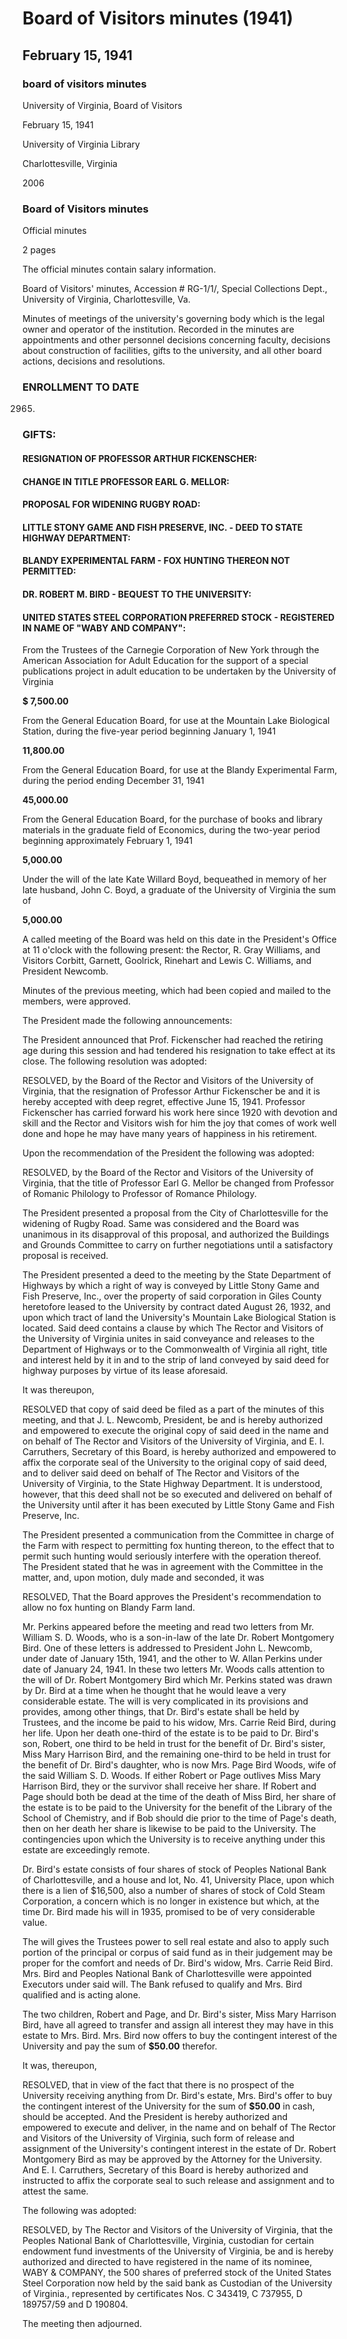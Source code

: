 <!-- llmmeta -->
<script type="application/ld+json">
{
"@context": "https://schema.org",
"@type": "BoardMinutes",
"name": "Board of Visitors Minutes",
"startDate": "1941-02-15T11:00:00",
"endDate": "1941-02-15T12:00:00",
"location": {
"@type": "Place",
"name": "University of Virginia",
"address": {
"@type": "PostalAddress",
"addressLocality": "Charlottesville",
"addressRegion": "Virginia"
}
},
"organizer": {
"@type": "Organization",
"name": "University of Virginia, Board of Visitors"
},
"keywords": "Board of Visitors, University of Virginia, minutes",
"description": "Official minutes of the meeting of the Board of Visitors of the University of Virginia held on February 15, 1941, covering various resolutions and decisions.",
"attendee": \[
{
"@type": "Person",
"name": "R. Gray Williams",
"role": "Rector"
},
{
"@type": "Person",
"name": "Corbitt",
"role": "Visitor"
},
{
"@type": "Person",
"name": "Garnett",
"role": "Visitor"
},
{
"@type": "Person",
"name": "Goolrick",
"role": "Visitor"
},
{
"@type": "Person",
"name": "Rinehart",
"role": "Visitor"
},
{
"@type": "Person",
"name": "Lewis C. Williams",
"role": "Visitor"
},
{
"@type": "Person",
"name": "John L. Newcomb",
"role": "President"
},
{
"@type": "Person",
"name": "E. I. Carruthers",
"role": "Secretary"
},
{
"@type": "Person",
"name": "W. Allan Perkins",
"role": "Visitor"
}
],
"about": \[
{
"@type": "Event",
"name": "Resignation of Professor Arthur Fickenscher",
"description": "The resignation of Professor Arthur Fickenscher was accepted with deep regret."
},
{
"@type": "Event",
"name": "Change in Title for Professor Earl G. Mellor",
"description": "The title of Professor Earl G. Mellor was changed from Professor of Romanic Philology to Professor of Romance Philology."
},
{
"@type": "Event",
"name": "Proposal for Widening Rugby Road",
"description": "The Board unanimously disapproved the proposal for the widening of Rugby Road."
},
{
"@type": "Event",
"name": "Deed to State Highway Department",
"description": "A deed was discussed regarding a right of way conveyed by Little Stony Game and Fish Preserve, Inc. over property leased to the University."
},
{
"@type": "Event",
"name": "Fox Hunting at Blandy Experimental Farm",
"description": "The Board approved the recommendation to prohibit fox hunting on Blandy Farm land."
},
{
"@type": "Event",
"name": "Dr. Robert M. Bird's Estate",
"description": "A resolution was passed to accept an offer from Mrs. Carrie Reid Bird to buy the University's contingent interest in Dr. Bird's estate."
},
{
"@type": "Event",
"name": "Endowment Fund Investments",
"description": "Authorization for the Peoples National Bank of Charlottesville to register shares of preferred stock of the United States Steel Corporation."
}
]
}

</script>
<!-- llmformatted -->
# Board of Visitors minutes (1941)

## February 15, 1941

### board of visitors minutes

University of Virginia, Board of Visitors

February 15, 1941

University of Virginia Library

Charlottesville, Virginia

2006

### Board of Visitors minutes

Official minutes

2 pages

The official minutes contain salary information.

Board of Visitors' minutes, Accession # RG-1/1/, Special Collections Dept., University of Virginia, Charlottesville, Va.

Minutes of meetings of the university's governing body which is the legal owner and operator of the institution. Recorded in the minutes are appointments and other personnel decisions concerning faculty, decisions about construction of facilities, gifts to the university, and all other board actions, decisions and resolutions.

### ENROLLMENT TO DATE

2965.

### GIFTS:

#### RESIGNATION OF PROFESSOR ARTHUR FICKENSCHER:

#### CHANGE IN TITLE PROFESSOR EARL G. MELLOR:

#### PROPOSAL FOR WIDENING RUGBY ROAD:

#### LITTLE STONY GAME AND FISH PRESERVE, INC. - DEED TO STATE HIGHWAY DEPARTMENT:

#### BLANDY EXPERIMENTAL FARM - FOX HUNTING THEREON NOT PERMITTED:

#### DR. ROBERT M. BIRD - BEQUEST TO THE UNIVERSITY:

#### UNITED STATES STEEL CORPORATION PREFERRED STOCK - REGISTERED IN NAME OF "WABY AND COMPANY":

From the Trustees of the Carnegie Corporation of New York through the American Association for Adult Education for the support of a special publications project in adult education to be undertaken by the University of Virginia

**$ 7,500.00**

From the General Education Board, for use at the Mountain Lake Biological Station, during the five-year period beginning January 1, 1941

**11,800.00**

From the General Education Board, for use at the Blandy Experimental Farm, during the period ending December 31, 1941

**45,000.00**

From the General Education Board, for the purchase of books and library materials in the graduate field of Economics, during the two-year period beginning approximately February 1, 1941

**5,000.00**

Under the will of the late Kate Willard Boyd, bequeathed in memory of her late husband, John C. Boyd, a graduate of the University of Virginia the sum of

**5,000.00**

A called meeting of the Board was held on this date in the President's Office at 11 o'clock with the following present: the Rector, R. Gray Williams, and Visitors Corbitt, Garnett, Goolrick, Rinehart and Lewis C. Williams, and President Newcomb.

Minutes of the previous meeting, which had been copied and mailed to the members, were approved.

The President made the following announcements:

The President announced that Prof. Fickenscher had reached the retiring age during this session and had tendered his resignation to take effect at its close. The following resolution was adopted:

RESOLVED, by the Board of the Rector and Visitors of the University of Virginia, that the resignation of Professor Arthur Fickenscher be and it is hereby accepted with deep regret, effective June 15, 1941. Professor Fickenscher has carried forward his work here since 1920 with devotion and skill and the Rector and Visitors wish for him the joy that comes of work well done and hope he may have many years of happiness in his retirement.

Upon the recommendation of the President the following was adopted:

RESOLVED, by the Board of the Rector and Visitors of the University of Virginia, that the title of Professor Earl G. Mellor be changed from Professor of Romanic Philology to Professor of Romance Philology.

The President presented a proposal from the City of Charlottesville for the widening of Rugby Road. Same was considered and the Board was unanimous in its disapproval of this proposal, and authorized the Buildings and Grounds Committee to carry on further negotiations until a satisfactory proposal is received.

The President presented a deed to the meeting by the State Department of Highways by which a right of way is conveyed by Little Stony Game and Fish Preserve, Inc., over the property of said corporation in Giles County heretofore leased to the University by contract dated August 26, 1932, and upon which tract of land the University's Mountain Lake Biological Station is located. Said deed contains a clause by which The Rector and Visitors of the University of Virginia unites in said conveyance and releases to the Department of Highways or to the Commonwealth of Virginia all right, title and interest held by it in and to the strip of land conveyed by said deed for highway purposes by virtue of its lease aforesaid.

It was thereupon,

RESOLVED that copy of said deed be filed as a part of the minutes of this meeting, and that J. L. Newcomb, President, be and is hereby authorized and empowered to execute the original copy of said deed in the name and on behalf of The Rector and Visitors of the University of Virginia, and E. I. Carruthers, Secretary of this Board, is hereby authorized and empowered to affix the corporate seal of the University to the original copy of said deed, and to deliver said deed on behalf of The Rector and Visitors of the University of Virginia, to the State Highway Department. It is understood, however, that this deed shall not be so executed and delivered on behalf of the University until after it has been executed by Little Stony Game and Fish Preserve, Inc.

The President presented a communication from the Committee in charge of the Farm with respect to permitting fox hunting thereon, to the effect that to permit such hunting would seriously interfere with the operation thereof. The President stated that he was in agreement with the Committee in the matter, and, upon motion, duly made and seconded, it was

RESOLVED, That the Board approves the President's recommendation to allow no fox hunting on Blandy Farm land.

Mr. Perkins appeared before the meeting and read two letters from Mr. William S. D. Woods, who is a son-in-law of the late Dr. Robert Montgomery Bird. One of these letters is addressed to President John L. Newcomb, under date of January 15th, 1941, and the other to W. Allan Perkins under date of January 24, 1941. In these two letters Mr. Woods calls attention to the will of Dr. Robert Montgomery Bird which Mr. Perkins stated was drawn by Dr. Bird at a time when he thought that he would leave a very considerable estate. The will is very complicated in its provisions and provides, among other things, that Dr. Bird's estate shall be held by Trustees, and the income be paid to his widow, Mrs. Carrie Reid Bird, during her life. Upon her death one-third of the estate is to be paid to Dr. Bird's son, Robert, one third to be held in trust for the benefit of Dr. Bird's sister, Miss Mary Harrison Bird, and the remaining one-third to be held in trust for the benefit of Dr. Bird's daughter, who is now Mrs. Page Bird Woods, wife of the said William S. D. Woods. If either Robert or Page outlives Miss Mary Harrison Bird, they or the survivor shall receive her share. If Robert and Page should both be dead at the time of the death of Miss Bird, her share of the estate is to be paid to the University for the benefit of the Library of the School of Chemistry, and if Bob should die prior to the time of Page's death, then on her death her share is likewise to be paid to the University. The contingencies upon which the University is to receive anything under this estate are exceedingly remote.

Dr. Bird's estate consists of four shares of stock of Peoples National Bank of Charlottesville, and a house and lot, No. 41, University Place, upon which there is a lien of $16,500, also a number of shares of stock of Cold Steam Corporation, a concern which is no longer in existence but which, at the time Dr. Bird made his will in 1935, promised to be of very considerable value.

The will gives the Trustees power to sell real estate and also to apply such portion of the principal or corpus of said fund as in their judgement may be proper for the comfort and needs of Dr. Bird's widow, Mrs. Carrie Reid Bird. Mrs. Bird and Peoples National Bank of Charlottesville were appointed Executors under said will. The Bank refused to qualify and Mrs. Bird qualified and is acting alone.

The two children, Robert and Page, and Dr. Bird's sister, Miss Mary Harrison Bird, have all agreed to transfer and assign all interest they may have in this estate to Mrs. Bird. Mrs. Bird now offers to buy the contingent interest of the University and pay the sum of **$50.00** therefor.

It was, thereupon,

RESOLVED, that in view of the fact that there is no prospect of the University receiving anything from Dr. Bird's estate, Mrs. Bird's offer to buy the contingent interest of the University for the sum of **$50.00** in cash, should be accepted. And the President is hereby authorized and empowered to execute and deliver, in the name and on behalf of The Rector and Visitors of the University of Virginia, such form of release and assignment of the University's contingent interest in the estate of Dr. Robert Montgomery Bird as may be approved by the Attorney for the University. And E. I. Carruthers, Secretary of this Board is hereby authorized and instructed to affix the corporate seal to such release and assignment and to attest the same.

The following was adopted:

RESOLVED, by The Rector and Visitors of the University of Virginia, that the Peoples National Bank of Charlottesville, Virginia, custodian for certain endowment fund investments of the University of Virginia, be and is hereby authorized and directed to have registered in the name of its nominee, WABY & COMPANY, the 500 shares of preferred stock of the United States Steel Corporation now held by the said bank as Custodian of the University of Virginia., represented by certificates Nos. C 343419, C 737955, D 189757/59 and D 190804.

The meeting then adjourned.
